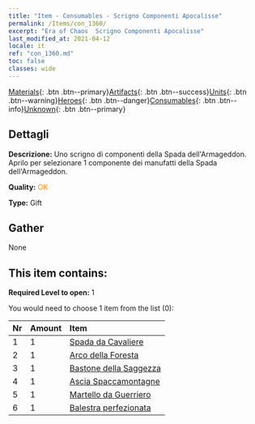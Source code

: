 ```yaml
---
title: "Item - Consumables - Scrigno Componenti Apocalisse"
permalink: /Items/con_1360/
excerpt: "Era of Chaos  Scrigno Componenti Apocalisse"
last_modified_at: 2021-04-12
locale: it
ref: "con_1360.md"
toc: false
classes: wide
---
```

 [Materials](/it/Items/){: .btn .btn--primary}[Artifacts](/it/Items/Artifacts/){: .btn .btn--success}[Units](/it/Items/Units/){: .btn .btn--warning}[Heroes](/it/Items/Heroes/){: .btn .btn--danger}[Consumables](/it/Items/Consumables/){: .btn .btn--info}[Unknown](/it/Items/Unknown/){: .btn .btn--primary}

## Dettagli
 **Descrizione:** Uno scrigno di componenti della Spada dell'Armageddon. Aprilo per selezionare 1 componente dei manufatti della Spada dell'Armageddon.

 **Quality:** <span style="color: #FF8C00">OK</span>

 **Type:** Gift

## Gather

  None

## This item contains:

 **Required Level to open:** 1

 You would need to choose 1 item from the list (0):

  | Nr | Amount |     Item    |
  |:---|:-------|:------------|
  | 1 | 1 | [Spada da Cavaliere](/it/Items/art_166/) | 
  | 2 | 1 | [Arco della Foresta](/it/Items/art_167/) | 
  | 3 | 1 | [Bastone della Saggezza](/it/Items/art_168/) | 
  | 4 | 1 | [Ascia Spaccamontagne](/it/Items/art_169/) | 
  | 5 | 1 | [Martello da Guerriero](/it/Items/art_170/) | 
  | 6 | 1 | [Balestra perfezionata](/it/Items/art_171/) | 
